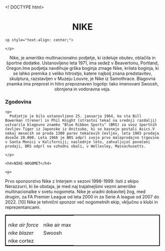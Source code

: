 <! DOCTYPE html>

<head>
</head>
<body>

  <h1 style = "text-align:center">NIKE</h1>
    
    
    <p style="text-align: center;">
      
    </p>
   <p style = "text-align:center">Nike, je ameriško multinacionalno podjetje, ki izdeluje obutev, oblačila in športne dodatke. Ustanovljeno leta 1971, ima sedež v Beavertonu, Portland, Oregon.Ime podjetja navdihuje grška boginja zmage Nike, krilata boginja, ki se lahko premika z veliko hitrostjo, katere najbolj znana predstavitev, skulptura, razstavljen v Muzeju Louvre, je Nike iz Samothrace. Blagovna znamka ima preprost in hitro prepoznaven logotip: tako imenovani Swoosh, obrnjena in vodoravna veja. 
    <h3>Zgodovina</h3>
    
    <p>
      Podjetje je bilo ustanovljeno 25. januarja 1964, ko sta Bill Bowerman (trener) in Phil Knight (strastni tekač na srednji razdalji) ustvarila blagovno znamko "Blue Ribbon Sports" (BRS) za uvoz športnih čevljev Tiger iz Japonske iz Onitsuke, ki so kasneje postali Asics.V nekaj mesecih se proda 1300 parov tekačevih čevljev, leta 1965 prodaja doseže 20.000. Leta 1966 je BRS odprl svojo prvo maloprodajno trgovino v Santa Monici v Kaliforniji; naslednje leto, zahvaljujoč povečani prodaji, BRS odprl na vzhodni obali, v Wellesley, Massachusetts.
      
    </p>
    
    <h4>NIKE-NOGOMET</h4>
    
    <p>
  Prvo sponzorstvo Nike z Interjem v sezoni 1998-1999: tisti z ekipo Nerazzurri, ki še obstaja, je med naj trajalnejšimi vezmi ameriške multinacionalke v svetu nogometa.
Nike je uradni dobavitelj žog, med drugim, za FA Premier League od leta 2000 in za Serie A league od 2007 do 2022. [10] Nike je tehnični sponzor več nogometnih ekip, vključno s klubi in reprezentancami. 

<table style="border: 2px solid black; margin-left:auto;margin-right:auto;">
  <Tr>
    <td style="padding-top: 20px;" ><i>nike air force</i></td>
    <td style="padding-top: 20px;" >nike air max</td>
  </Tr>
  <Tr>
    <td><i>nike blazer</i></td>
    <TD>Swoosh</td>
  </Tr>
  <Tr>
    <TD>nike cortez</TD>
  </Tr>
  
</table>
   </body>
    </html>
